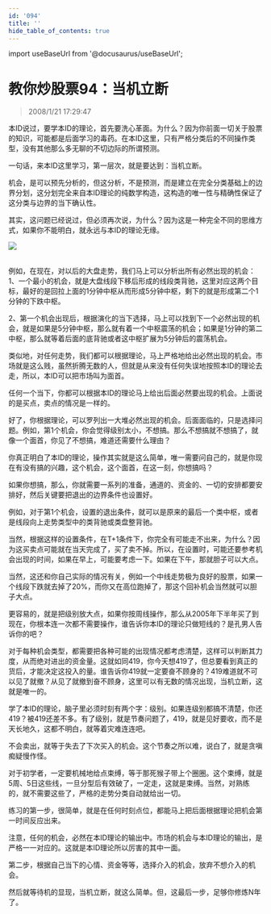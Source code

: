 ```yaml
---
id: '094'
title: ''
hide_table_of_contents: true
---
```


import useBaseUrl from '@docusaurus/useBaseUrl';

# 教你炒股票94：当机立断

> 2008/1/21 17:29:47

<div style={{color: '#FF0000', fontSize: '18px', fontWeight: '500'}}>

本ID说过，要学本ID的理论，首先要洗心革面。为什么？因为你前面一切关于股票的知识，可能都是后面学习的毒药。在本ID这里，只有严格分类后的不同操作类型，没有其他那么多无聊的不切边际的所谓预测。

一句话，来本ID这里学习，第一层次，就是要达到：当机立断。

机会，是可以预先分析的，但这分析，不是预测，而是建立在完全分类基础上的边界分划，这分划完全来自本ID理论的纯数学构造，这构造的唯一性与精确性保证了这分类与边界的当下确认性。

其实，这问题已经说过，但必须再次说，为什么？因为这是一种完全不同的思维方式，如果你不能明白，就永远与本ID的理论无缘。

<div style={{textAlign: 'left'}}>
<img src={useBaseUrl('/img/stocks/094/1A0001_1f.png')} /> <br/><br/>
</div>

例如，在现在，对以后的大盘走势，我们马上可以分析出所有必然出现的机会：1、一个最小的机会，就是大盘线段下移后形成的线段类背驰，这里对应这两个目标，最好的是回拉上面的1分钟中枢从而形成5分钟中枢，剩下的就是形成第二个1分钟的下跌中枢。

2、第一个机会出现后，根据演化的当下选择，马上可以找到下一个必然出现的机会，就是如果是5分钟中枢，那么就有着一个中枢震荡的机会；如果是1分钟的第二中枢，那么就等着后面的底背驰或者这中枢扩展为5分钟后的震荡机会。

类似地，对任何走势，我们都可以根据理论，马上严格地给出必然出现的机会。市场就是这么贱，虽然折腾无数的人，但就是从来没有任何失误地按照本ID的理论去走，所以，本ID可以把市场叫为面首。

任何一个当下，你都可以根据本ID的理论马上给出后面必然要出现的机会。上面说的是买点，卖点的情况是一样的。

好了，你根据理论，可以罗列出一大堆必然出现的机会。后面面临的，只是选择问题。例如，第1个机会，你会觉得级别太小，不想搞。那么不想搞就不想搞了，就像一个面首，你见了不想搞，难道还需要什么理由？

你真正明白了本ID的理论，操作其实就是这么简单，唯一需要问自己的，就是你现在有没有搞的兴趣，这个机会，这个面首，在这一刻，你想搞吗？

如果你想搞，那么，你就需要一系列的准备，通道的、资金的、一切的安排都要安排好，然后关键要把退出的边界条件也设置好。

例如，对于第1个机会，设置的退出条件，就可以是原来的最后一个类中枢，或者是线段向上走势类型中的类背驰或类盘整背驰。

当然，根据这样的设置条件，在T+1条件下，你完全有可能走不出来，为什么？因为这买卖点可能就在当天完成了，买了卖不掉。所以，在设置时，可能还要参考机会出现的时间，如果在早上，可能要考虑一下。如果在下午，那就胆子可以大点。

当然，这还和你自己实际的情况有关，例如一个中线走势极为良好的股票，如果一个线段下跌就去掉了20%，而你又在高位跑掉了，那这个回补机会当然就可以胆子大点。

更容易的，就是把级别放大点，如果你按周线操作，那么从2005年下半年买了到现在，你根本连一次都不需要操作，谁告诉你本ID的理论只做短线的？是孔男人告诉你的吧？

对于每种机会类型，都需要把各种可能的出现情况都考虑清楚，这样可以判断其力度，从而绝对进出的资金量。这就如同419，你今天想419了，但总要看到真正的货后，才能决定这投入的量。谁告诉你419就一定要奋不顾身的？419难道就不可以见了就撤？从见了就撤到奋不顾身，这里可以有无数的情况出现，当机立断，这就是唯一的。

学了本ID的理论，脑子里必须时刻有两个字：级别。如果连级别都搞不清楚，你还419？被419还差不多。有了级别，就是节奏问题了，419，就是见好要收，而不是天长地久，这都不明白，就等着灾难连连吧。

不会卖出，就等于失去了下次买入的机会。这个节奏之所以难，说白了，就是贪嗔痴疑慢作怪。

对于初学者，一定要机械地给点束缚，等于那死猴子带上个圈圈。这个束缚，就是5周、5日这些线，一旦分型后有效破了，一定走，这就是束缚。当然，对熟练的，就不需要这些了，严格的走势分类自动就给出一切。

练习的第一步，很简单，就是在任何时刻点位，都能马上把后面根据理论把机会第一时间反应出来。

注意，任何的机会，必然在本ID理论的输出中。市场的机会与本ID理论的输出，是严格一一对应的。这就是本ID理论所以厉害的其中一面。

第二步，根据自己当下的心情、资金等等，选择介入的机会，放弃不想介入的机会。

然后就等待机的显现，当机立断，就这么简单。但，这最后一步，足够你修炼N年了。

</div>